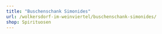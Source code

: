 ```yaml
---
title: "Buschenschank Simonides"
url: /wolkersdorf-im-weinviertel/buschenschank-simonides/
shop: Spirituosen
---
```

